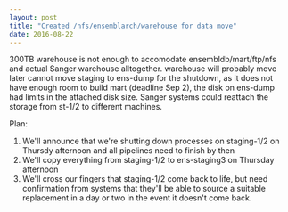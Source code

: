 ```yaml
---
layout: post
title: "Created /nfs/ensemblarch/warehouse for data move"
date: 2016-08-22
---
```


300TB warehouse is not enough to accomodate ensembldb/mart/ftp/nfs and actual Sanger warehouse alltogether. warehouse will probably move later
cannot move staging to ens-dump for the shutdown, as it does not have enough room to build mart (deadline Sep 2), the disk on ens-dump had limits in the attached disk size.
Sanger systems could reattach the storage from st-1/2 to different machines.

Plan:
1. We'll announce that we're shutting down processes on staging-1/2 on Thursdy afternoon and all pipelines need to finish by then
2. We'll copy everything from staging-1/2 to ens-staging3 on Thursday afternoon
3. We'll cross our fingers that staging-1/2 come back to life, but need confirmation from systems that they'll be able to source a suitable replacement in a day or two in the event it doesn't come back.

